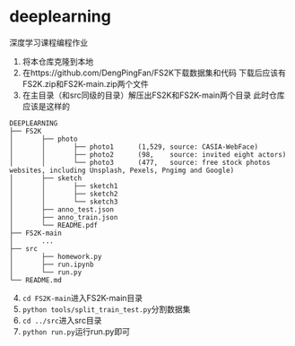 # deeplearning
深度学习课程编程作业

1. 将本仓库克隆到本地
2. 在https://github.com/DengPingFan/FS2K下载数据集和代码
下载后应该有FS2K.zip和FS2K-main.zip两个文件
3. 在主目录（和src同级的目录）解压出FS2K和FS2K-main两个目录
此时仓库应该是这样的
```
DEEPLEARNING
├── FS2K
│       ├── photo
│       │       ├── photo1		(1,529, source: CASIA-WebFace)
│       │       ├── photo2		(98,    source: invited eight actors)
│       │       └── photo3		(477,   source: free stock photos websites, including Unsplash, Pexels, Pngimg and Google)
│       ├── sketch
│       │       ├── sketch1
│       │       ├── sketch2
│       │       └── sketch3
│       ├── anno_test.json
│       ├── anno_train.json
│       └── README.pdf
├── FS2K-main
│       ...
├── src
│       ├── homework.py
│       ├── run.ipynb
│       └── run.py
└── README.md
```
4. `cd FS2K-main`进入FS2K-main目录
5. `python tools/split_train_test.py`分割数据集
6. `cd ../src`进入src目录
7. `python run.py`运行run.py即可